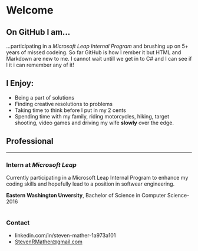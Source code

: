 # Welcome
## On GitHub I am...
...participating in a *Microsoft Leap Internal Program* and brushing up on 5+ years of missed codeing. So far GitHub is how I rember it but HTML and Markdown are new to me. I cannot wait untill we get in to C# and I can see if I it i can remember any of it!

## I Enjoy:
- Being a part of solutions
- Finding creative resolutions to problems
- Taking time to think before I put in my 2 cents
- Spending time with my family, riding motorcycles, hiking, target shooting, video games and driving my wife **slowly** over the edge.


## Professional
---
<!--Add Microsoft Logo-->
### Intern at *Microsoft Leap*
Currently participating in a Microsoft Leap Internal Program to enhance my coding skills and hopefully lead to a position in softwear engineering. 

<!--Add EWU Logo-->
**Eastern Washington Unversity**, Bachelor of Science in Computer Science-2016
#

### Contact
- linkedin.com/in/steven-mather-1a973a101
- StevenRMather@gmail.com
<!--Add good bye or pudgie Image-->


<!--
**StMather/StMather** is a ✨ _special_ ✨ repository because its `README.md` (this file) appears on your GitHub profile.


Project objectives
-Demonstrate comprehension of markdown syntax through -implementing all project requirements
-Learn through reading documentation (in this case, reading markdown documentation)
-Clone and manage a local git repository
-Make commits with atomic commit messages
-Push changes to remote repository

Project requirement
{}
-Make a minimum of four commits (Recommend making at least one commit for each profile section).
-Use four heading tags (Hint: # Creates an H1 heading).
-Have bold text
-Have italic text
-Make a list
-Add a link to your LinkedIn profile
-Add an image (The image may be of anything--your cat, an icon, etc.).
}
-Project outline
-Your profile page should have these sections.
{
--I’m currently learning or On GitHub I am
---Discuss the reason(s) you are on GitHub.
--I enjoy
---Talk about your interests--technical or non-technical
--Professional
---List at least one professional experience or position that relates to coding. Keep this section brief. You may get inspiration from your LinkedIn profile page.
}
Project notes
-In this project you do not need to create multiple branches. You may make changes to the main branch and push changes from your local main branch to the remote main branch. Using multiple branches is optional.
-You will be revisiting your GitHub profile page and making updates after this week. On the one hand, make your profile page presentable. On the other hand, don't spend too much time on the markdown file.
-The most challenging part of this project may be including an image. You may experiment or ask others for help in including an image.
-->
